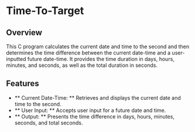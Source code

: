 # Time-To-Target

## Overview
This C program calculates the current date and time to the second and then determines the time difference between the current date-time and a user-inputted future date-time. It provides the time duration in days, hours, minutes, and seconds, as well as the total duration in seconds.

 ## Features
 - ** Current Date-Time: ** Retrieves and displays the current date and time to the second.
 - ** User Input: ** Accepts user input for a future date and time.
 - ** Output: ** Presents the time difference in days, hours, minutes, seconds, and total seconds.
